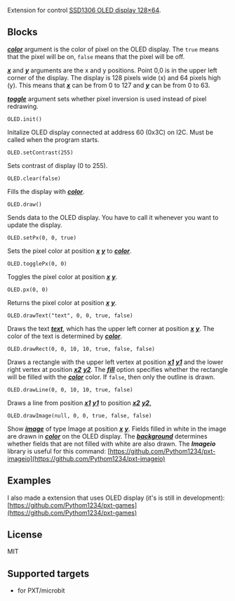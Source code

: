 Extension for control [SSD1306 OLED display 128×64](https://www.elecfreaks.com/learn-en/microbitOctopus/output/octopus_ef03155.html).

## Blocks
<ins>***color***</ins> argument is the color of pixel on the OLED display. The `true` means that the pixel will be on, `false` means that the pixel will be off.

<ins>***x***</ins> and <ins>***y***</ins> arguments are the x and y positions. Point 0,0 is in the upper left corner of the display. The display is 128 pixels wide (x) and 64 pixels high (y). This means that <ins>***x***</ins> can be from 0 to 127 and <ins>***y***</ins> can be from 0 to 63.

<ins>***toggle***</ins> argument sets whether pixel inversion is used instead of pixel redrawing.


```block
OLED.init()
```
Initalize OLED display connected at address 60 (0x3C) on I2C. Must be called when the program starts.


```block
OLED.setContrast(255)
```
Sets contrast of display (0 to 255).


```block
OLED.clear(false)
```
Fills the display with <ins>***color***</ins>.


```block
OLED.draw()
```
Sends data to the OLED display. You have to call it whenever you want to update the display.


```block
OLED.setPx(0, 0, true)
```
Sets the pixel color at position <ins>***x***</ins> <ins>***y***</ins> to <ins>***color***</ins>.


```block
OLED.togglePx(0, 0)
```
Toggles the pixel color at position <ins>***x***</ins> <ins>***y***</ins>.


```block
OLED.px(0, 0)
```
Returns the pixel color at position <ins>***x***</ins> <ins>***y***</ins>.


```block
OLED.drawText("text", 0, 0, true, false)
```
Draws the text <ins>***text***</ins>, which has the upper left corner at position <ins>***x***</ins> <ins>***y***</ins>. The color of the text is determined by <ins>***color***</ins>.


```block
OLED.drawRect(0, 0, 10, 10, true, false, false)
```
Draws a rectangle with the upper left vertex at position <ins>***x1***</ins> <ins>***y1***</ins> and the lower right vertex at position <ins>***x2***</ins> <ins>***y2***</ins>. The <ins>***fill***</ins> option specifies whether the rectangle will be filled with the <ins>***color***</ins> color. If `false`, then only the outline is drawn.


```block
OLED.drawLine(0, 0, 10, 10, true, false)
```
Draws a line from position <ins>***x1***</ins> <ins>***y1***</ins> to position <ins>***x2***</ins> <ins>***y2***.


```block
OLED.drawImage(null, 0, 0, true, false, false)
```
Show <ins>***image***</ins> of type Image at position <ins>***x***</ins> <ins>***y***</ins>. Fields filled in white in the image are drawn in <ins>***color***</ins> on the OLED display. The <ins>***background***</ins> determines whether fields that are not filled with white are also drawn. The **_Imageio_** library is useful for this command: [https://github.com/Pythom1234/pxt-imageio](https://github.com/Pythom1234/pxt-imageio)

## Examples
I also made a extension that uses OLED display (it's is still in development): [https://github.com/Pythom1234/pxt-games](https://github.com/Pythom1234/pxt-games)

## License
MIT

## Supported targets
* for PXT/microbit
